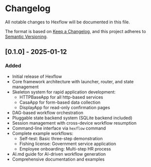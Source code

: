 # Changelog

All notable changes to Hexflow will be documented in this file.

The format is based on [Keep a Changelog](https://keepachangelog.com/en/1.0.0/),
and this project adheres to [Semantic Versioning](https://semver.org/spec/v2.0.0.html).

## [0.1.0] - 2025-01-12

### Added
- Initial release of Hexflow
- Core framework architecture with launcher, router, and state management
- Skeleton system for rapid application development:
  - HTTPBaseApp for all http-based services
  - CasaApp for form-based data collection
  - DisplayApp for read-only confirmation pages
- DAG-based workflow orchestration
- Pluggable state backend system (SQLite backend included)
- Session management with cross-device workflow resumption
- Command-line interface via `hexflow` command
- Complete example workflows:
  - Self-test: Basic three-step demonstration
  - Fishing license: Government service application
  - Employee onboarding: Multi-step HR process
- AI.md guide for AI-driven workflow generation
- Comprehensive documentation and examples